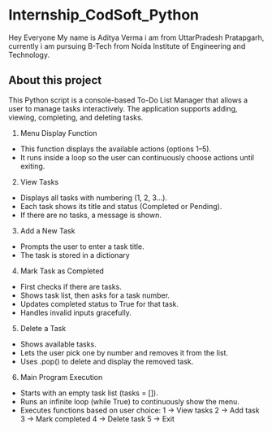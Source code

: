 # Internship_CodSoft_Python
Hey Everyone My name is Aditya Verma i am from UttarPradesh Pratapgarh, currently i am pursuing B-Tech from Noida Institute of Engineering and Technology.
## About this project
This Python script is a console-based To-Do List Manager that allows a user to manage tasks interactively. The application supports adding, viewing, completing, and deleting tasks.
1. Menu Display Function
- This function displays the available actions (options 1–5).
- It runs inside a loop so the user can continuously choose actions until exiting.
2. View Tasks
- Displays all tasks with numbering (1, 2, 3...).
- Each task shows its title and status (Completed or Pending).
- If there are no tasks, a message is shown.
3. Add a New Task
- Prompts the user to enter a task title.
- The task is stored in a dictionary
4. Mark Task as Completed
- First checks if there are tasks.
- Shows task list, then asks for a task number.
- Updates completed status to True for that task.
- Handles invalid inputs gracefully.
5. Delete a Task
- Shows available tasks.
- Lets the user pick one by number and removes it from the list.
- Uses .pop() to delete and display the removed task.
6. Main Program Execution
- Starts with an empty task list (tasks = []).
- Runs an infinite loop (while True) to continuously show the menu.
- Executes functions based on user choice:
1 → View tasks
2 → Add task
3 → Mark completed
4 → Delete task
5 → Exit
